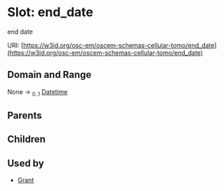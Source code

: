 
# Slot: end_date

end date

URI: [https://w3id.org/osc-em/oscem-schemas-cellular-tomo/end_date](https://w3id.org/osc-em/oscem-schemas-cellular-tomo/end_date)


## Domain and Range

None &#8594;  <sub>0..1</sub> [Datetime](types/Datetime.md)

## Parents


## Children


## Used by

 * [Grant](Grant.md)
